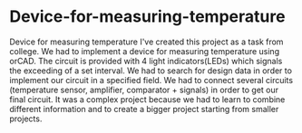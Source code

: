 # Device-for-measuring-temperature

Device for measuring temperature
I've created this project as a task from college.
We had to implement a device for measuring temperature using orCAD.
The circuit is provided with 4 light indicators(LEDs) which signals the exceeding of a set interval.
We had to search for design data in order to implement our circuit in a specified field.
We had to connect several circuits (temperature sensor, amplifier, comparator + signals) in order to get our final circuit.
It was a complex project because we had to learn to combine different information and to create a bigger project starting from smaller projects.
